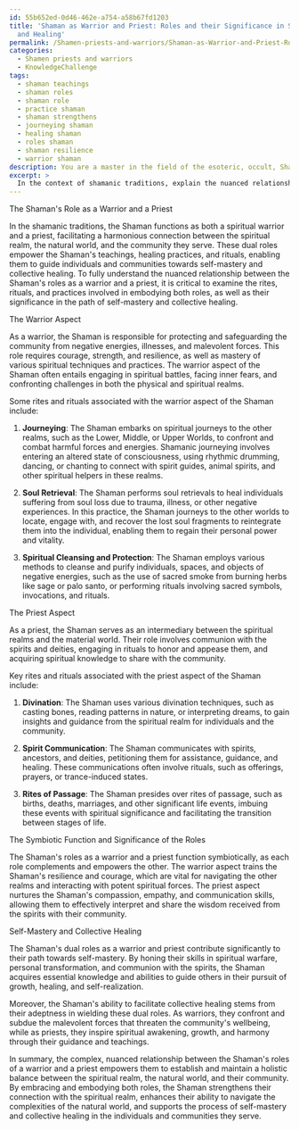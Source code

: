 ```yaml
---
id: 55b652ed-0d46-462e-a754-a58b67fd1203
title: 'Shaman as Warrior and Priest: Roles and their Significance in Self-Mastery
  and Healing'
permalink: /Shamen-priests-and-warriors/Shaman-as-Warrior-and-Priest-Roles-and-their-Significance-in-Self-Mastery-and-Healing/
categories:
  - Shamen priests and warriors
  - KnowledgeChallenge
tags:
  - shaman teachings
  - shaman roles
  - shaman role
  - practice shaman
  - shaman strengthens
  - journeying shaman
  - healing shaman
  - roles shaman
  - shaman resilience
  - warrior shaman
description: You are a master in the field of the esoteric, occult, Shamen priests and warriors and Education. You are a writer of tests, challenges, books and deep knowledge on Shamen priests and warriors for initiates and students to gain deep insights and understanding from. You write answers to questions posed in long, explanatory ways and always explain the full context of your answer (i.e., related concepts, formulas, examples, or history), as well as the step-by-step thinking process you take to answer the challenges. Be rigorous and thorough, and summarize the key themes, ideas, and conclusions at the end.
excerpt: > 
  In the context of shamanic traditions, explain the nuanced relationship between the Shaman's role as a warrior and a priest, and how these roles function in tandem to empower the Shaman's connection to the spiritual realm, the natural world, and the community they serve. Consider the rites, rituals, and practices involved in embodying both roles, and analyze their significance in the path of self-mastery and collective healing.
---
```

The Shaman's Role as a Warrior and a Priest

In the shamanic traditions, the Shaman functions as both a spiritual warrior and a priest, facilitating a harmonious connection between the spiritual realm, the natural world, and the community they serve. These dual roles empower the Shaman's teachings, healing practices, and rituals, enabling them to guide individuals and communities towards self-mastery and collective healing. To fully understand the nuanced relationship between the Shaman's roles as a warrior and a priest, it is critical to examine the rites, rituals, and practices involved in embodying both roles, as well as their significance in the path of self-mastery and collective healing.

The Warrior Aspect

As a warrior, the Shaman is responsible for protecting and safeguarding the community from negative energies, illnesses, and malevolent forces. This role requires courage, strength, and resilience, as well as mastery of various spiritual techniques and practices. The warrior aspect of the Shaman often entails engaging in spiritual battles, facing inner fears, and confronting challenges in both the physical and spiritual realms.

Some rites and rituals associated with the warrior aspect of the Shaman include:

1. ****Journeying****: The Shaman embarks on spiritual journeys to the other realms, such as the Lower, Middle, or Upper Worlds, to confront and combat harmful forces and energies. Shamanic journeying involves entering an altered state of consciousness, using rhythmic drumming, dancing, or chanting to connect with spirit guides, animal spirits, and other spiritual helpers in these realms.

2. ****Soul Retrieval****: The Shaman performs soul retrievals to heal individuals suffering from soul loss due to trauma, illness, or other negative experiences. In this practice, the Shaman journeys to the other worlds to locate, engage with, and recover the lost soul fragments to reintegrate them into the individual, enabling them to regain their personal power and vitality.

3. ****Spiritual Cleansing and Protection****: The Shaman employs various methods to cleanse and purify individuals, spaces, and objects of negative energies, such as the use of sacred smoke from burning herbs like sage or palo santo, or performing rituals involving sacred symbols, invocations, and rituals.

The Priest Aspect

As a priest, the Shaman serves as an intermediary between the spiritual realms and the material world. Their role involves communion with the spirits and deities, engaging in rituals to honor and appease them, and acquiring spiritual knowledge to share with the community.

Key rites and rituals associated with the priest aspect of the Shaman include:

1. ****Divination****: The Shaman uses various divination techniques, such as casting bones, reading patterns in nature, or interpreting dreams, to gain insights and guidance from the spiritual realm for individuals and the community.

2. ****Spirit Communication****: The Shaman communicates with spirits, ancestors, and deities, petitioning them for assistance, guidance, and healing. These communications often involve rituals, such as offerings, prayers, or trance-induced states.

3. ****Rites of Passage****: The Shaman presides over rites of passage, such as births, deaths, marriages, and other significant life events, imbuing these events with spiritual significance and facilitating the transition between stages of life.

The Symbiotic Function and Significance of the Roles

The Shaman's roles as a warrior and a priest function symbiotically, as each role complements and empowers the other. The warrior aspect trains the Shaman's resilience and courage, which are vital for navigating the other realms and interacting with potent spiritual forces. The priest aspect nurtures the Shaman's compassion, empathy, and communication skills, allowing them to effectively interpret and share the wisdom received from the spirits with their community.

Self-Mastery and Collective Healing

The Shaman's dual roles as a warrior and priest contribute significantly to their path towards self-mastery. By honing their skills in spiritual warfare, personal transformation, and communion with the spirits, the Shaman acquires essential knowledge and abilities to guide others in their pursuit of growth, healing, and self-realization.

Moreover, the Shaman's ability to facilitate collective healing stems from their adeptness in wielding these dual roles. As warriors, they confront and subdue the malevolent forces that threaten the community's wellbeing, while as priests, they inspire spiritual awakening, growth, and harmony through their guidance and teachings.

In summary, the complex, nuanced relationship between the Shaman's roles of a warrior and a priest empowers them to establish and maintain a holistic balance between the spiritual realm, the natural world, and their community. By embracing and embodying both roles, the Shaman strengthens their connection with the spiritual realm, enhances their ability to navigate the complexities of the natural world, and supports the process of self-mastery and collective healing in the individuals and communities they serve.
